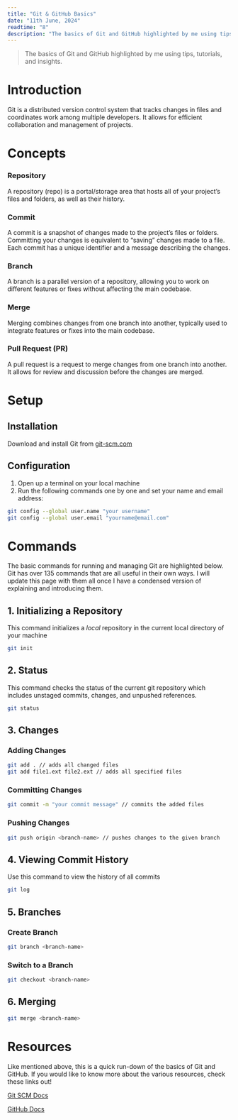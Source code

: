 ```yaml
---
title: "Git & GitHub Basics"
date: "11th June, 2024"
readtime: "8"
description: "The basics of Git and GitHub highlighted by me using tips, tutorials, and insights."
---
```


> The basics of Git and GitHub highlighted by me using tips, tutorials, and insights.

# Introduction
Git is a distributed version control system that tracks changes in files and coordinates work among multiple developers. It allows for efficient collaboration and management of projects.
# Concepts
### Repository
A repository (repo) is a portal/storage area that hosts all of your project’s files and folders, as well as their history.
### Commit
A commit is a snapshot of changes made to the project’s files or folders. Committing your changes is equivalent to “saving” changes made to a file. Each commit has a unique identifier and a message describing the changes.
### Branch
A branch is a parallel version of a repository, allowing you to work on different features or fixes without affecting the main codebase.
### Merge
Merging combines changes from one branch into another, typically used to integrate features or fixes into the main codebase.
### Pull Request (PR)
A pull request is a request to merge changes from one branch into another. It allows for review and discussion before the changes are merged.
# Setup
## Installation
Download and install Git from [git-scm.com](http://git-scm.com)
## Configuration
1. Open up a terminal on your local machine
2. Run the following commands one by one and set your name and email address:

```bash
git config --global user.name "your username"
git config --global user.email "yourname@email.com"
```

# Commands
The basic commands for running and managing Git are highlighted below. Git has over 135 commands that are all useful in their own ways. I will update this page with them all once I have a condensed version of explaining and introducing them.

## 1. Initializing a Repository
This command initializes a _local_ repository in the current local directory of your machine

```bash
git init
``` 

## 2. Status
This command checks the status of the current git repository which includes unstaged commits, changes, and unpushed references.

```bash
git status
``` 

## 3. Changes

### Adding Changes
```bash
git add . // adds all changed files
git add file1.ext file2.ext // adds all specified files
``` 

### Committing Changes
```bash
git commit -m "your commit message" // commits the added files 
``` 

### Pushing Changes
```bash
git push origin <branch-name> // pushes changes to the given branch
``` 

## 4. Viewing Commit History
Use this command to view the history of all commits

```bash
git log
``` 

## 5. Branches

### Create Branch
```bash
git branch <branch-name>
``` 

### Switch to a Branch
```bash
git checkout <branch-name>
```

## 6. Merging 

```bash
git merge <branch-name>
``` 
# Resources
Like mentioned above, this is a quick run-down of the basics of Git and GitHub. If you would like to know more about the various resources, check these links out!

[Git SCM Docs](https://git-scm.com/doc)

[GitHub Docs](https://docs.github.com/en)​